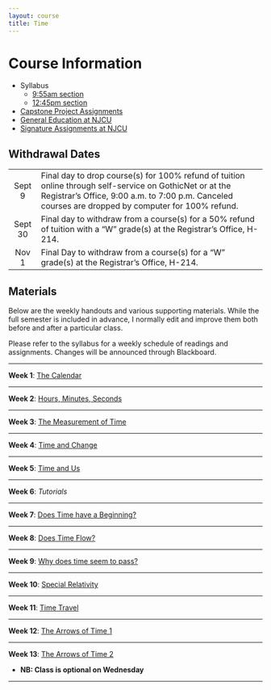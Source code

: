 ```yaml
---
layout: course
title: Time
---
```


# Course Information

+ Syllabus
	+ [9:55am section](Syllabus.pdf)
	+ [12:45pm section](Syllabus2.pdf) 
+ [Capstone Project Assignments](project)
+ [General Education at NJCU](http://www.njcu.edu/department/general-education)
+ [Signature Assignments at NJCU](http://www.njcu.edu/academics/general-education/signature-assignment-information-students)

## Withdrawal Dates

|         	 |     |
| :-------------: | ------------- |
| Sept 9| Final day to drop course(s) for 100% refund of tuition online through self-service on GothicNet or at the Registrar’s Office, 9:00 a.m. to 7:00 p.m. Canceled courses are dropped by computer for 100% refund. |
| Sept 30 | Final day to withdraw from a course(s) for a 50% refund of tuition with a “W” grade(s) at the Registrar’s Office, H-214. |
| Nov 1  | Final Day to withdraw from a course(s) for a “W” grade(s) at the Registrar’s Office, H-214.|

## Materials

Below are the weekly handouts and various supporting materials. While the full semester is included in advance, I normally edit and improve them both before and after a particular class. 

Please refer to the syllabus for a weekly schedule of readings and assignments. Changes will be announced through Blackboard. 




---

**Week 1**: [The Calendar](calendar) 


---

**Week 2**: [Hours, Minutes, Seconds](clock) 


---

**Week 3**: [The Measurement of Time](measurement) 


---

**Week 4**: [Time and Change](newton)


---

**Week 5**: [Time and Us](psychology)

---

**Week 6**: *Tutorials*

---

**Week 7**: [Does Time have a Beginning?](beginning)


---
**Week 8**: [Does Time Flow?](flow)

---

**Week 9**: [Why does time seem to pass?](perception)

---

**Week 10**: [Special Relativity](special)

---

**Week 11**: [Time Travel](timetravel)


---

**Week 12**: [The Arrows of Time 1](arrows)


---

**Week 13**: [The Arrows of Time 2](arrows2)

+ **NB: Class is optional on Wednesday**

---

